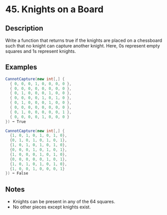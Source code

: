 # 45. Knights on a Board

## Description

Write a function that returns true if the knights are placed on a chessboard such that no knight can capture another knight.
Here, 0s represent empty squares and 1s represent knights.

## Examples

```csharp
CannotCapture(new int[,] {
  { 0, 0, 0, 1, 0, 0, 0, 0 },
  { 0, 0, 0, 0, 0, 0, 0, 0 },
  { 0, 1, 0, 0, 0, 1, 0, 0 },
  { 0, 0, 0, 0, 1, 0, 1, 0 },
  { 0, 1, 0, 0, 0, 1, 0, 0 },
  { 0, 0, 0, 0, 0, 0, 0, 0 },
  { 0, 1, 0, 0, 0, 0, 0, 1 },
  { 0, 0, 0, 0, 1, 0, 0, 0 }
}) ➞ True

CannotCapture(new int[,] {
  {1, 0, 1, 0, 1, 0, 1, 0},
  {0, 1, 0, 1, 0, 1, 0, 1},
  {1, 0, 1, 0, 1, 0, 1, 0},
  {0, 0, 0, 1, 0, 1, 0, 1},
  {1, 0, 0, 0, 1, 0, 1, 0},
  {0, 0, 0, 0, 0, 1, 0, 1},
  {1, 0, 1, 0, 1, 0, 1, 0},
  {1, 0, 0, 1, 0, 0, 0, 1} 
}) ➞ False
```

## Notes

 - Knights can be present in any of the 64 squares.
 - No other pieces except knights exist.